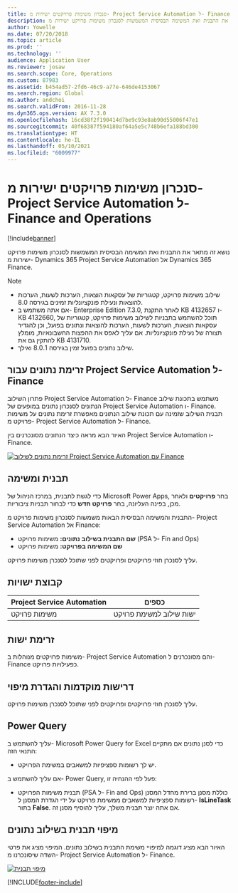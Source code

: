 ```yaml
---
title: סנכרון משימות פרויקטים ישירות מ- Project Service Automation ל- Finance and Operations
description: נושא זה מתאר את התבנית ואת המשימה הבסיסית המשמשות לסנכרון משימות פרויקט ישירות מ- Microsoft Dynamics 365 Project Service Automation אל Dynamics 365 Finance.
author: Yowelle
ms.date: 07/20/2018
ms.topic: article
ms.prod: ''
ms.technology: ''
audience: Application User
ms.reviewer: josaw
ms.search.scope: Core, Operations
ms.custom: 87983
ms.assetid: b454ad57-2fd6-46c9-a77e-646de4153067
ms.search.region: Global
ms.author: andchoi
ms.search.validFrom: 2016-11-28
ms.dyn365.ops.version: AX 7.3.0
ms.openlocfilehash: 16cd38f2f190414d7be9c93e8ab90d55006f47e1
ms.sourcegitcommit: 40f68387f594180af64a5e5c748b6efa188bd300
ms.translationtype: HT
ms.contentlocale: he-IL
ms.lasthandoff: 05/10/2021
ms.locfileid: "6009977"
---
```

# <a name="synchronize-project-tasks-directly-from-project-service-automation-to-finance-and-operations"></a>סנכרון משימות פרויקטים ישירות מ- Project Service Automation ל- Finance and Operations

[!include[banner](../includes/banner.md)]

נושא זה מתאר את התבנית ואת המשימה הבסיסית המשמשות לסנכרון משימות פרויקט ישירות מ- Dynamics 365 Project Service Automation אל Dynamics 365 Finance.

> [!NOTE]
> - שילוב משימות פרויקט, קטגוריות של עסקאות הוצאות, הערכות לשעות, הערכות להוצאות ונעילת פונקציונליות זמינים בגירסה 8.0.
> - אם אתה משתמש ב- Enterprise Edition 7.3.0, לאחר התקנת KB 4132657 ו- KB 4132660, תוכל להשתמש בתבניות לשילוב משימות פרויקט, קטגוריות של עסקאות הוצאות, הערכות לשעות, הערכות להוצאות ונתונים בפועל, וכן להגדיר תצורה של נעילת פונקציונליות. אם עליך לאפס את ההפצות החשבונאיות, מומלץ להתקין גם את KB 4131710.
> - שילוב נתונים בפועל זמין בגירסה 8.0.1 ואילך.

## <a name="data-flow-for-project-service-automation-to-finance"></a>זרימת נתונים עבור Project Service Automation ל- Finance

פתרון השילוב Project Service Automation ל- Finance משתמש בתכונת שילוב הנתונים לסנכרון נתונים במופעים של Project Service Automation ו- Finance. תבנית השילוב שזמינה עם תכונת שילוב הנתונים מאפשרת זרימת נתונים על משימות פרויקט מ- Project Service Automation ל- Finance.

האיור הבא מראה כיצד הנתונים מסונכרנים בין Project Service Automation ו- Finance.

[![זרימת נתונים לשילוב Project Service Automation עם Finance](./media/ProjectTasksFlow.png)](./media/ProjectTasksFlow.png)

## <a name="template-and-task"></a>תבנית ומשימה

כדי לגשת לתבנית, במרכז הניהול של Microsoft Power Apps, בחר **פרויקטים** ולאחר מכן, בפינה העליונה, בחר **פרויקט חדש** כדי לבחור תבניות ציבוריות.

התבנית והמשימה הבסיסית הבאות משמשות לסנכרון משימות פרויקט מ- Project Service Automation אל Finance:

- **שם התבנית בשילוב נתונים:** משימות פרויקט (PSA ל- Fin and Ops)
- **שם המשימה בפרויקט:** משימות פרויקט

עליך לסנכרן חוזי פרויקטים ופרויקטים לפני שתוכל לסנכרן משימות פרויקט.

## <a name="entity-set"></a>קבוצת ישויות

| Project Service Automation | כספים                             |
|----------------------------|-------------------------------------|
| משימות פרויקט              | ישות שילוב למשימת פרויקט |

## <a name="entity-flow"></a>זרימת ישות

משימות פרויקטים מנוהלות ב- Project Service Automation והם מסונכרנים ל- Finance כפעילויות פרויקט.

## <a name="prerequisites-and-mapping-setup"></a>דרישות מוקדמות והגדרת מיפוי

עליך לסנכרן חוזי פרויקטים ופרויקטים לפני שתוכל לסנכרן משימות פרויקט.

## <a name="power-query"></a>Power Query

עליך להשתמש ב- Microsoft Power Query for Excel כדי לסנן נתונים אם מתקיים התנאי הזה:

- יש לך רשומות ספציפיות למשאבים במשימת הפרויקט.

אם עליך להשתמש ב- Power Query, פעל לפי ההנחיה זו:

- תבנית משימות הפרויקט (PSA ל- Fin and Ops) כוללת מסנן ברירת מחדל המסנן רשומות ספציפיות למשאבים ממשימת פרויקט על ידי הגדרת המסנן ל- **IsLineTask** בתור **False**. אם אתה יוצר תבנית משלך, עליך להוסיף מסנן זה.

## <a name="template-mapping-in-data-integration"></a>מיפוי תבנית בשילוב נתונים

האיור הבא מציג דוגמה למיפויי משימת התבנית בשילוב נתונים. המיפוי מציג את פרטי השדה שיסונכרנו מ- Project Service Automation ל- Finance.

[![מיפוי תבנית](./media/ProjectTasksMapping.png)](./media/ProjectTasksMapping.png)


[!INCLUDE[footer-include](../includes/footer-banner.md)]